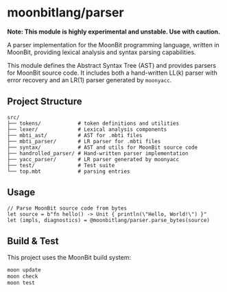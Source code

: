 # moonbitlang/parser

**Note: This module is highly experimental and unstable. Use with caution.**

A parser implementation for the MoonBit programming language, written in MoonBit, providing lexical analysis and syntax parsing capabilities.

This module defines the Abstract Syntax Tree (AST) and provides parsers for MoonBit source code. It includes both a hand-written LL(k) parser with error recovery and an LR(1) parser generated by `moonyacc`.

## Project Structure

```
src/
├── tokens/            # token definitions and utilities
├── lexer/             # Lexical analysis components
├── mbti_ast/          # AST for .mbti files
├── mbti_parser/       # LR parser for .mbti files
├── syntax/            # AST and utils for MoonBit source code
├── handrolled_parser/ # Hand-written parser implementation
├── yacc_parser/       # LR parser generated by moonyacc
├── test/              # Test suite
└── top.mbt            # parsing entries
```

## Usage

```moonbit
// Parse MoonBit source code from bytes
let source = b"fn hello() -> Unit { println(\"Hello, World!\") }"
let (impls, diagnostics) = @moonbitlang/parser.parse_bytes(source)
```

## Build & Test

This project uses the MoonBit build system:

```bash
moon update
moon check
moon test
```


